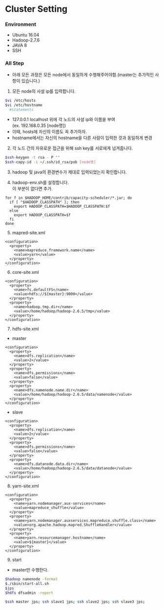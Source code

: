 # Cluster Setting

### Environment
- Ubuntu 16.04
- Hadoop-2.7.6
- JAVA 8
- SSH

### All Step
- 아래 모든 과정은 모든 node에서 동일하게 수행해주어야함.(master는 추가적인 사항이 있습니다.)

1. 모든 node의 사설 ip를 입력합니다.
```bash
$vi /etc/hosts
$vi /etc/hostname
  #statements
```
  - 127.0.0.1 localhost 위에 각 노드의 사설 ip와 이름을 부여 <br>
(ex. 192.168.0.35 [node명])
  - 이때, hosts에 자신의 이름도 꼭 추가하자.
  - hostname에서는 자신의 hostname을 다른 사람이 입력한 것과 동일하게 변경

2. 각 노드 간의 자유로운 접근을 위해 ssh key를 서로에게 넘겨줍니다.
```bash
$ssh-keygen -t rsa - P ""
$ssh-copy-id -i ~/.ssh/id_rsa/pub [node명]
```

3. hadoop 및 java의 환경변수가 제대로 입력되었는지 확인합니다.

4. hadoop-env.sh를 설정합니다.<br>
이 부분이 없다면 추가.
```
for f in $HADOOP_HOME/contrib/capacity-scheduler/*.jar; do
  if [ "$HADOOP_CLASSPATH" ]; then
    export HADOOP_CLASSPATH=$HADOOP_CLASSPATH:$f
  else
    export HADOOP_CLASSPATH=$f
  fi
done
```

5. mapred-site.xml
```
<configuration>
  <property>
    <name>mapreduce.framework.name</name>
    <value>yarn</value>
  </property>
</configuration>
```

6. core-site.xml
```
<configuration>
  <property>
    <name>fs.defaultFS</name>
    <value>hdfs://${master}:9000</value>
  </property>
  <property>
    <name>hadoop.tmp.dir</name>
    <value>/home/hadoop/hadoop-2.6.5/tmp</value>
  </property>
</configuration>
```

7. hdfs-site.xml
- master

```
<configuration>
  <property>
    <name>dfs.replication</name>
    <value>2</value>
  </property>
  <property>
    <name>dfs.permissions</name>
    <value>false</value>
  </property>
  <property>
    <name>dfs.namenode.name.dir</name>
    <value>/home/hadoop/hadoop-2.6.5/data/namenode</value>
  </property>
</configuration>
```

- slave

```
<configuration>
  <property>
    <name>dfs.replication</name>
    <value>2</value>
  </property>
  <property>
    <name>dfs.permissions</name>
    <value>false</value>
  </property>
  <property>
    <name>dfs.datanode.data.dir</name>
    <value>/home/hadoop/hadoop-2.6.5/data/datanode</value>
  </property>
</configuration>
```

8. yarn-site.xml

```
<configuration>
  <property>
    <name>yarn.nodemanager.aux-services</name>
    <value>mapreduce_shuffle</value>
  </property>
  <property>
    <name>yarn.nodemanager.auxservices.mapreduce.shuffle.class</name>
    <value>org.apache.hadoop.mapred.ShuffleHandler</value>
  </property>
  <property>
    <name>yarn.resourcemanager.hostname</name>
    <value>${master}</value>
  </property>
</configuration>
```

9. start
  - master만 수행한다.

```bash
$hadoop namenode -format
$./sbin/start-all.sh
$jps
$hdfs dfsadmin -report

$ssh master jps; ssh slave1 jps; ssh slave2 jps; ssh slave3 jps;
```
